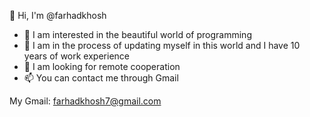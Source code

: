 👋 Hi, I'm @farhadkhosh
- 👀 I am interested in the beautiful world of programming
- 🌱 I am in the process of updating myself in this world and I have 10 years of work experience
- 💞️ I am looking for remote cooperation
- 📫 You can contact me through Gmail

My Gmail: farhadkhosh7@gmail.com
<!---
  Visit my page on GitHub.
You can click the preview link to see your changes.
--->
